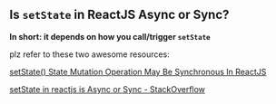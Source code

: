 ## Is `setState` in ReactJS Async or Sync?

**In short: it depends on how you call/trigger `setState`**

plz refer to these two awesome resources:

[setState() State Mutation Operation May Be Synchronous In ReactJS](https://www.bennadel.com/blog/2893-setstate-state-mutation-operation-may-be-synchronous-in-reactjs.htm)

[setState in reactjs is Async or Sync - StackOverflow](https://stackoverflow.com/questions/36085726/setstate-in-reactjs-is-async-or-sync)